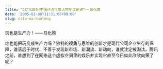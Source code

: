 ```yaml
---
title: “CCTV2004中国经济年度人物年度新锐”——马化腾
date: '2005-01-08T11:31:00+08:00'
slug: cctv-ma-huateng
---
```


玩也是生产力！——马化腾

你也能把玩变成生产力吗？独特的视角与思维的创新才是现代公司企业生存的保障，谁落后于时代、不善于发现新市场、新潮流、新动向，谁就注定被淘汰。腾讯之前，谁想到了在网络这个虚拟空间里的娱乐并实现它直至今日如此欣欣向荣了呢？
